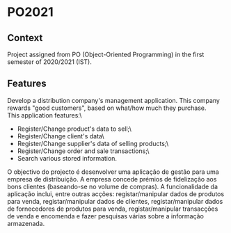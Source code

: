 # PO2021

## Context
Project assigned from PO (Object-Oriented Programming) in the first semester of 2020/2021 (IST).

## Features
Develop a distribution company's management application. This company rewards "good customers", based on what/how much they purchase.\
This application features:\
- Register/Change product's data to sell;\
- Register/Change client's data\
- Register/Change supplier's data of selling products;\
- Register/Change order and sale transactions;\
- Search various stored information. 

O objectivo do projecto é desenvolver uma aplicação de gestão para uma empresa de distribuição. A empresa concede prémios de fidelização aos bons clientes (baseando-se no volume de compras). A funcionalidade da aplicação inclui, entre outras acções: registar/manipular dados de produtos para venda, registar/manipular dados de clientes, registar/manipular dados de fornecedores de produtos para venda, registar/manipular transacções de venda e encomenda e fazer pesquisas várias sobre a informação armazenada. 
